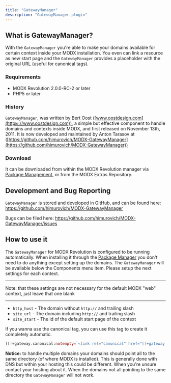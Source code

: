 ```yaml
---
title: "GatewayManager"
description: "GatewayManager plugin"
---
```


## What is GatewayManager?

With the `GatewayManager` you're able to make your domains available for certain context inside your MODX installation. You even can link a resource as new start page and the `GatewayManager` provides a placeholder with the original URL (useful for canonical tags).

### Requirements

- MODX Revolution 2.0.0-RC-2 or later
- PHP5 or later

### History

`GatewayManager`, was written by Bert Oost ([www.oostdesign.com](httpы://www.oostdesign.com)), a simple but effective component to handle domains and contexts inside MODX, and first released on November 13th, 2011.
It is now developed and maintained by Anton Tarasov at ([https://github.com/himurovich/MODX-GatewayManager](https://github.com/himurovich/MODX-GatewayManager))

### Download

It can be downloaded from within the MODX Revolution manager via [Package Management](building-sites/extras "Package Management"), or from the MODX Extras Repository.

## Development and Bug Reporting

`GatewayManager` is stored and developed in GitHub, and can be found here: <https://github.com/himurovich/MODX-GatewayManager>

Bugs can be filed here: <https://github.com/himurovich/MODX-GatewayManager/issues>

## How to use it

The `GatewayManager` for MODX Revolution is configured to be running automatically. When installing it through the [Package Manager](building-sites/extras) you don't need to do anything except setting up the domains. The `GatewayManager` will be available below the Components menu item. Please setup the next settings for each context.

---

Note: that these settings are not necessary for the default MODX "web" context, just leave that one blank

---

- `http_host` - The domain without `http://` and trailing slash
- `site_url` - The domain including `http://` and trailing slash
- `site_start` - The id of the default start page of the context

If you wanna use the canonical tag, you can use this tag to create it completely automatic.

``` php
[[!+gateway.canonical:notempty=`<link rel="canonical" href="[[+gateway.canonical]]" />`]]
```

**Notice:** to handle multiple domains your domains should point all to the same directory (of where MODX is installed). This is generally done with DNS but within your hosting this could be different. When you're unsure contact your hosting about it. When the domains not all pointing to the same directory the `GatewayManager` will not work.
